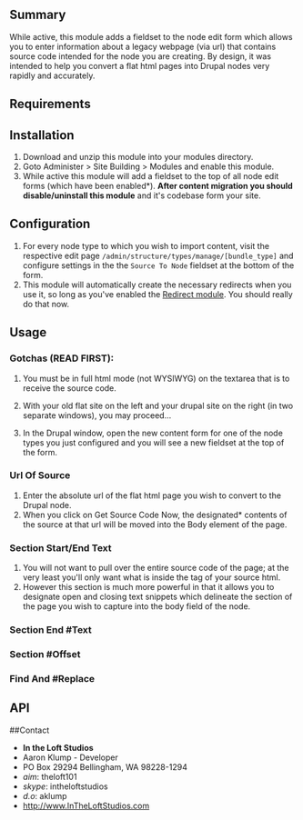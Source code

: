 ## Summary
While active, this module adds a fieldset to the node edit form which allows you to enter information about a legacy webpage (via url) that contains source code intended for the node you are creating. By design, it was intended to help you convert a flat html pages into Drupal nodes very rapidly and accurately.


## Requirements
## Installation
1. Download and unzip this module into your modules directory.
1. Goto Administer > Site Building > Modules and enable this module.
2. While active this module will add a fieldset to the top of all node edit forms (which have been enabled*). **After content migration you should disable/uninstall this module** and it's codebase form your site.



## Configuration
1. For every node type to which you wish to import content,  visit the respective edit page `/admin/structure/types/manage/[bundle_type]` and configure settings in the the `Source To Node` fieldset at the bottom of the form.
2. This module will automatically create the necessary redirects when you use it, so long as you've enabled the [Redirect module](http://drupal.org/project/redirect).  You should really do that now.

## Usage
### Gotchas (READ FIRST):
1. You must be in full html mode (not WYSIWYG) on the textarea that is to receive the source code.

2. With your old flat site on the left and your drupal site on the right (in two separate windows), you may proceed...
2. In the Drupal window, open the new content form for one of the node types you just configured and you will see a new fieldset at the top of the form.


### Url Of Source
1. Enter the absolute url of the flat html page you wish to convert to the Drupal node.
1. When you click on Get Source Code Now, the designated* contents of the source at that url will be moved into the Body element of the page.

### Section Start/End Text
1. You will not want to pull over the entire source code of the page; at the very least you'll only want what is inside the <body> tag of your source html.
1. However this section is much more powerful in that it allows you to designate open and closing text snippets which delineate the section of the page you wish to capture into the body field of the node.

### Section End #Text
### Section #Offset
### Find And #Replace


## API


##Contact
* **In the Loft Studios**
* Aaron Klump - Developer
* PO Box 29294 Bellingham, WA 98228-1294
* _aim_: theloft101
* _skype_: intheloftstudios
* _d.o_: aklump
* <http://www.InTheLoftStudios.com>
